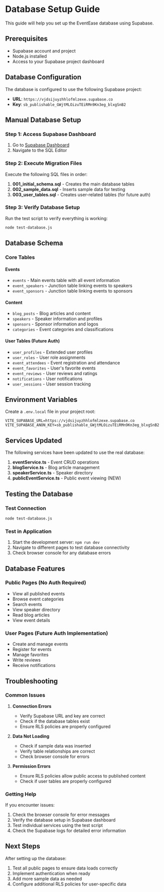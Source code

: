 # Database Setup Guide

This guide will help you set up the EventEase database using Supabase.

## Prerequisites

- Supabase account and project
- Node.js installed
- Access to your Supabase project dashboard

## Database Configuration

The database is configured to use the following Supabase project:
- **URL**: `https://vjdsijuyzhhlofmlzexe.supabase.co`
- **Key**: `sb_publishable_GWjtMLOizuTEiRMn9Kn3eg_blxgSnB2`

## Manual Database Setup

### Step 1: Access Supabase Dashboard

1. Go to [Supabase Dashboard](https://supabase.com/dashboard/project/vjdsijuyzhhlofmlzexe)
2. Navigate to the SQL Editor

### Step 2: Execute Migration Files

Execute the following SQL files in order:

1. **001_initial_schema.sql** - Creates the main database tables
2. **002_sample_data.sql** - Inserts sample data for testing
3. **003_user_tables.sql** - Creates user-related tables (for future auth)

### Step 3: Verify Database Setup

Run the test script to verify everything is working:

```bash
node test-database.js
```

## Database Schema

### Core Tables

#### Events
- `events` - Main events table with all event information
- `event_speakers` - Junction table linking events to speakers
- `event_sponsors` - Junction table linking events to sponsors

#### Content
- `blog_posts` - Blog articles and content
- `speakers` - Speaker information and profiles
- `sponsors` - Sponsor information and logos
- `categories` - Event categories and classifications

#### User Tables (Future Auth)
- `user_profiles` - Extended user profiles
- `user_roles` - User role assignments
- `event_attendees` - Event registration and attendance
- `event_favorites` - User's favorite events
- `event_reviews` - User reviews and ratings
- `notifications` - User notifications
- `user_sessions` - User session tracking

## Environment Variables

Create a `.env.local` file in your project root:

```env
VITE_SUPABASE_URL=https://vjdsijuyzhhlofmlzexe.supabase.co
VITE_SUPABASE_ANON_KEY=sb_publishable_GWjtMLOizuTEiRMn9Kn3eg_blxgSnB2
```

## Services Updated

The following services have been updated to use the real database:

1. **eventService.ts** - Event CRUD operations
2. **blogService.ts** - Blog article management
3. **speakerService.ts** - Speaker directory
4. **publicEventService.ts** - Public event viewing (NEW)

## Testing the Database

### Test Connection
```bash
node test-database.js
```

### Test in Application
1. Start the development server: `npm run dev`
2. Navigate to different pages to test database connectivity
3. Check browser console for any database errors

## Database Features

### Public Pages (No Auth Required)
- View all published events
- Browse event categories
- Search events
- View speaker directory
- Read blog articles
- View event details

### User Pages (Future Auth Implementation)
- Create and manage events
- Register for events
- Manage favorites
- Write reviews
- Receive notifications

## Troubleshooting

### Common Issues

1. **Connection Errors**
   - Verify Supabase URL and key are correct
   - Check if the database tables exist
   - Ensure RLS policies are properly configured

2. **Data Not Loading**
   - Check if sample data was inserted
   - Verify table relationships are correct
   - Check browser console for errors

3. **Permission Errors**
   - Ensure RLS policies allow public access to published content
   - Check if user tables are properly configured

### Getting Help

If you encounter issues:
1. Check the browser console for error messages
2. Verify the database setup in Supabase dashboard
3. Test individual services using the test script
4. Check the Supabase logs for detailed error information

## Next Steps

After setting up the database:
1. Test all public pages to ensure data loads correctly
2. Implement authentication when ready
3. Add more sample data as needed
4. Configure additional RLS policies for user-specific data


